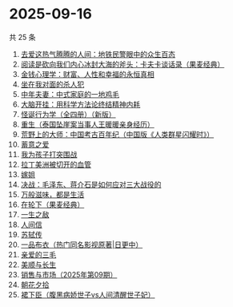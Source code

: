 # 2025-09-16

共 25 条

<!-- BEGIN WEREAD -->
<!-- 最后更新时间 2025-09-16 11:00:54 +0800 -->
1. [去爱这热气腾腾的人间：地铁民警眼中的众生百态](https://weread.qq.com/web/bookDetail/77f32c70813aba692g019ed4)
1. [阅读是砍向我们内心冰封大海的斧头：卡夫卡谈话录（果麦经典）](https://weread.qq.com/web/bookDetail/0fe32f10728dd59e0fe60bf)
1. [金钱心理学：财富、人性和幸福的永恒真相](https://weread.qq.com/web/bookDetail/6ab326d0813ab7f97g014662)
1. [坐在我对面的杀人犯](https://weread.qq.com/web/bookDetail/ac532770813aba51ag017c87)
1. [中年夫妻：中式家庭的一地鸡毛](https://weread.qq.com/web/bookDetail/84d320b0813aba5b4g01798c)
1. [大脑开挂：用科学方法论终结精神内耗](https://weread.qq.com/web/bookDetail/8fb327d0813aba5c5g012489)
1. [怪诞行为学（全四册）（新版）](https://weread.qq.com/web/bookDetail/84e325e05e1bb084e73d5ae)
1. [重生（泰国坠崖案当事人王暖暖亲身经历）](https://weread.qq.com/web/bookDetail/f56324b0813aba592g019f29)
1. [荒野上的大师：中国考古百年纪（中国版《人类群星闪耀时》）](https://weread.qq.com/web/bookDetail/65d32fe0813ab7b5fg016701)
1. [蓄意之爱](https://weread.qq.com/web/bookDetail/43532ca0813aba568g018253)
1. [我为孩子打突围战](https://weread.qq.com/web/bookDetail/2de32bf0813ab8de9g019ec3)
1. [拉丁美洲被切开的血管](https://weread.qq.com/web/bookDetail/85432b007191874f8549b73)
1. [嫁姐](https://weread.qq.com/web/bookDetail/a4732730813aba576g0143c7)
1. [决战：毛泽东、蒋介石是如何应对三大战役的](https://weread.qq.com/web/bookDetail/4fa32d807212b0814fa3b09)
1. [万般滋味，都是生活](https://weread.qq.com/web/bookDetail/9e032040813ab7038g01392f)
1. [在轮下（果麦经典）](https://weread.qq.com/web/bookDetail/8f732c00813aba58fg0158c0)
1. [一生之敌](https://weread.qq.com/web/bookDetail/96232f70813ab9596g010e94)
1. [人间信](https://weread.qq.com/web/bookDetail/d6d328f0813aba5d9g013887)
1. [苏轼传](https://weread.qq.com/web/bookDetail/ec332f707190f97dec3e09f)
1. [一品布衣（热门同名影视原著|日更中）](https://weread.qq.com/web/bookDetail/7f032970813aba50cg010801)
1. [亲爱的三毛](https://weread.qq.com/web/bookDetail/14832ff071551cb01481f7b)
1. [美顺与长生](https://weread.qq.com/web/bookDetail/b7a3257071ac4e26b7ad35b)
1. [销售与市场（2025年第09期）](https://weread.qq.com/web/bookDetail/5d732190813aba6adg019dc7)
1. [朝花夕拾](https://weread.qq.com/web/bookDetail/e7332a1072252ab2e732536)
1. [裙下臣（腹黑病娇世子vs人间清醒世子妃）](https://weread.qq.com/web/bookDetail/3d832970813aba4a8g018447)
<!-- END WEREAD -->